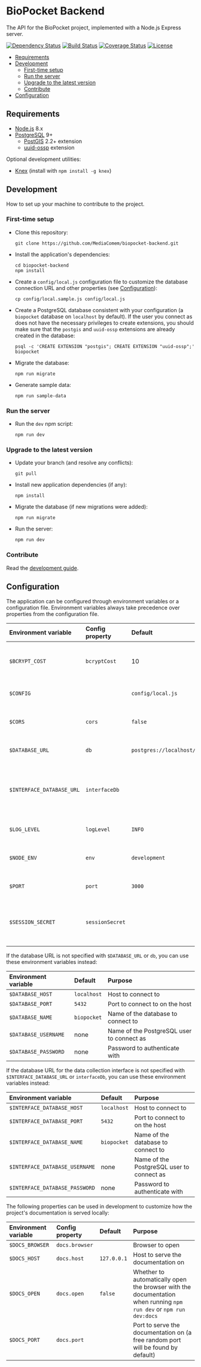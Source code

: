 # BioPocket Backend

The API for the BioPocket project, implemented with a Node.js Express server.

[![Dependency Status](https://gemnasium.com/badges/github.com/MediaComem/biopocket-backend.svg)](https://gemnasium.com/github.com/MediaComem/biopocket-backend)
[![Build Status](https://travis-ci.org/MediaComem/biopocket-backend.svg?branch=master)](https://travis-ci.org/MediaComem/biopocket-backend)
[![Coverage Status](https://coveralls.io/repos/github/MediaComem/biopocket-backend/badge.svg?branch=master)](https://coveralls.io/github/MediaComem/biopocket-backend?branch=master)
[![License](https://img.shields.io/badge/License-MIT-blue.svg)](LICENSE.txt)

<!-- START doctoc generated TOC please keep comment here to allow auto update -->
<!-- DON'T EDIT THIS SECTION, INSTEAD RE-RUN doctoc TO UPDATE -->


- [Requirements](#requirements)
- [Development](#development)
  - [First-time setup](#first-time-setup)
  - [Run the server](#run-the-server)
  - [Upgrade to the latest version](#upgrade-to-the-latest-version)
  - [Contribute](#contribute)
- [Configuration](#configuration)

<!-- END doctoc generated TOC please keep comment here to allow auto update -->



## Requirements

* [Node.js][node] 8.x
* [PostgreSQL][postgresql] 9+
  * [PostGIS][postgis] 2.2+ extension
  * [uuid-ossp][uuid-ossp] extension

Optional development utilities:

* [Knex][knex] (install with `npm install -g knex`)



## Development

How to set up your machine to contribute to the project.

### First-time setup

* Clone this repository:

      git clone https://github.com/MediaComem/biopocket-backend.git

* Install the application's dependencies:

      cd biopocket-backend
      npm install

* Create a `config/local.js` configuration file to customize the database
  connection URL and other properties (see [Configuration][config]):

      cp config/local.sample.js config/local.js

* Create a PostgreSQL database consistent with your configuration (a `biopocket`
  database on `localhost` by default). If the user you connect as does not have
  the necessary privileges to create extensions, you should make sure that the
  `postgis` and `uuid-ossp` extensions are already created in the database:

      psql -c 'CREATE EXTENSION "postgis"; CREATE EXTENSION "uuid-ossp";' biopocket

* Migrate the database:

      npm run migrate

* Generate sample data:

      npm run sample-data

### Run the server

* Run the `dev` npm script:

      npm run dev

### Upgrade to the latest version

* Update your branch (and resolve any conflicts):

      git pull

* Install new application dependencies (if any):

      npm install

* Migrate the database (if new migrations were added):

      npm run migrate

* Run the server:

      npm run dev

### Contribute

Read the [development guide][dev-guide].



## Configuration

The application can be configured through environment variables or a configuration file.
Environment variables always take precedence over properties from the
configuration file.

| Environment variable      | Config property | Default                          | Purpose                                                                                                                    |
| :---                      | :---            | :---                             | :---                                                                                                                       |
| `$BCRYPT_COST`            | `bcryptCost`    | 10                               | bcrypt cost parameter (should be at least 10; see [bcrypt][bcrypt])                                                        |
| `$CONFIG`                 |                 | `config/local.js`                | Path to the local configuration file to load                                                                               |
| `$CORS`                   | `cors`          | `false`                          | Whether to enable Cross-Origin Request Sharing (CORS)                                                                      |
| `$DATABASE_URL`           | `db`            | `postgres://localhost/biopocket` | PostgreSQL database URL to connect to                                                                                      |
| `$INTERFACE_DATABASE_URL` | `interfaceDb`   |                                  | PostgreSQL database URL for the data collection interface database (see [Synchronization](DEVELOPMENT.md#synchronization)) |
| `$LOG_LEVEL`              | `logLevel`      | `INFO`                           | Log level (`TRACE`, `DEBUG`, `INFO`, `WARN`, `ERROR`, `FATAL`)                                                             |
| `$NODE_ENV`               | `env`           | `development`                    | Application environment (`development` or `production`)                                                                    |
| `$PORT`                   | `port`          | `3000`                           | Port to run the Node.js Express server on                                                                                  |
| `$SESSION_SECRET`         | `sessionSecret` |                                  | Session secret used to sign JWT tokens (a long random string, e.g. 100 chars)                                              |

If the database URL is not specified with `$DATABASE_URL` or `db`, you can use these environment variables instead:

| Environment variable | Default     | Purpose                                   |
| :---                 | :---        | :---                                      |
| `$DATABASE_HOST`     | `localhost` | Host to connect to                        |
| `$DATABASE_PORT`     | `5432`      | Port to connect to on the host            |
| `$DATABASE_NAME`     | `biopocket` | Name of the database to connect to        |
| `$DATABASE_USERNAME` | none        | Name of the PostgreSQL user to connect as |
| `$DATABASE_PASSWORD` | none        | Password to authenticate with             |

If the database URL for the data collection interface is not specified with `$INTERFACE_DATABASE_URL` or `interfaceDb`, you can use these environment variables instead:

| Environment variable           | Default     | Purpose                                   |
| :---                           | :---        | :---                                      |
| `$INTERFACE_DATABASE_HOST`     | `localhost` | Host to connect to                        |
| `$INTERFACE_DATABASE_PORT`     | `5432`      | Port to connect to on the host            |
| `$INTERFACE_DATABASE_NAME`     | `biopocket` | Name of the database to connect to        |
| `$INTERFACE_DATABASE_USERNAME` | none        | Name of the PostgreSQL user to connect as |
| `$INTERFACE_DATABASE_PASSWORD` | none        | Password to authenticate with             |

The following properties can be used in development to customize how the project's documentation is served locally:

| Environment variable | Config property | Default     | Purpose                                                                                                           |
| :---                 | :---            | :---        | :---                                                                                                              |
| `$DOCS_BROWSER`      | `docs.browser`  |             | Browser to open                                                                                                   |
| `$DOCS_HOST`         | `docs.host`     | `127.0.0.1` | Host to serve the documentation on                                                                                |
| `$DOCS_OPEN`         | `docs.open`     | `false`     | Whether to automatically open the browser with the documentation when running `npm run dev` or `npm run dev:docs` |
| `$DOCS_PORT`         | `docs.port`     |             | Port to serve the documentation on (a free random port will be found by default)                                  |



[bcrypt]: https://en.wikipedia.org/wiki/Bcrypt
[config]: #configuration
[dev-guide]: DEVELOPMENT.md
[knex]: http://knexjs.org
[node]: https://nodejs.org
[postgis]: http://postgis.net
[postgresql]: https://www.postgresql.org
[uuid-ossp]: https://www.postgresql.org/docs/current/static/uuid-ossp.html
